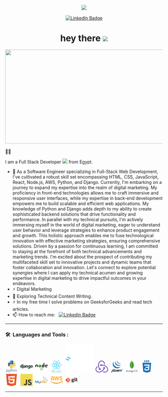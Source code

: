 <p align="center"><img src="https://media.giphy.com/media/M9gbBd9nbDrOTu1Mqx/giphy.gif" width="100"/></p>
<p align="center">
<a href="https://www.linkedin.com/in/mahmoud-a-879003200"><img src="https://img.shields.io/badge/LinkedIn-blue?style=for-the-badge&logo=linkedin&logoColor=white" alt="LinkedIn Badge"></a>
</p>


<h1 align="center">hey there <img src="https://media.giphy.com/media/hvRJCLFzcasrR4ia7z/giphy.gif" width="40"></h1>

<p align="center"><img src="https://media.giphy.com/media/dWesBcTLavkZuG35MI/giphy.gif" width="600" height="300"  /></p>

👨‍🚀

I am a Full Stack Developer <img src="https://media.giphy.com/media/WUlplcMpOCEmTGBtBW/giphy.gif" width="30"> from Egypt.

- 🔭 As a Software Engineer specializing in Full-Stack Web Development, I've cultivated a robust skill set encompassing HTML, CSS, JavaScript, React, Node.js, AWS, Python, and Django. 
      Currently, I'm embarking on a journey to expand my expertise into the realm of digital marketing.
      My proficiency in front-end technologies allows me to craft immersive and responsive user interfaces, while my expertise in back-end development empowers me to build scalable and efficient web applications. 
      My knowledge of Python and Django adds depth to my ability to create sophisticated backend solutions that drive functionality and performance.
      In parallel with my technical pursuits, I'm actively immersing myself in the world of digital marketing, eager to understand user behavior and leverage strategies to enhance product engagement and growth. 
      This holistic approach enables me to fuse technological innovation with effective marketing strategies, ensuring comprehensive solutions.
      Driven by a passion for continuous learning, I am committed to staying at the forefront of both technical advancements and marketing trends. I'm excited about the prospect of contributing my multifaceted skill set        to innovative projects and dynamic teams that foster collaboration and innovation.
      Let's connect to explore potential synergies where I can apply my technical acumen and growing expertise in digital marketing to drive impactful outcomes in your endeavors.
- ⚡ Digital Marketing
- 🌱 Exploring Technical Content Writing.
- ⚡ In my free time I solve problems on GeeksforGeeks and read tech articles.
- 📫 How to reach me: &nbsp; [![Linkedin Badge](https://img.shields.io/badge/-Mahmoud-blue?style=flat&logo=Linkedin&logoColor=white)](https://www.linkedin.com/in/mahmoud-a-879003200)

---

### 🛠 &nbsp;Languages and Tools :

<p>
<img src="https://github.com/devicons/devicon/blob/master/icons/python/python-original-wordmark.svg" title="Python" alt="Python" width="40" height="40"/>&nbsp;
<img src="https://github.com/devicons/devicon/blob/master/icons/django/django-plain-wordmark.svg" title="Django" alt="Django" width="40" height="40"/>&nbsp;
<img src="https://github.com/devicons/devicon/blob/master/icons/nodejs/nodejs-original-wordmark.svg" title="NodeJS" alt="NodeJS" width="40" height="40"/>&nbsp;
<img src="https://github.com/devicons/devicon/blob/master/icons/react/react-original-wordmark.svg" title="React" alt="React" width="40" height="40"/>&nbsp;
<img src="https://github.com/devicons/devicon/blob/master/icons/tailwindcss/tailwindcss-original-wordmark.svg" title="Tailwindcss" alt="Tailwindcss" width="90" height="90"/>&nbsp;
<img src="https://github.com/devicons/devicon/blob/master/icons/redux/redux-original.svg" title="Redux" alt="Redux " width="40" height="40"/>&nbsp;
<img src="https://github.com/devicons/devicon/blob/master/icons/jquery/jquery-original-wordmark.svg" title="jQuery" alt="jQuery " width="40" height="40"/>&nbsp;
<img src="https://github.com/devicons/devicon/blob/master/icons/mongodb/mongodb-original-wordmark.svg" title="MongoDB" alt="MongoDB " width="40" height="40"/>&nbsp;
<img src="https://github.com/devicons/devicon/blob/master/icons/css3/css3-plain-wordmark.svg"  title="CSS3" alt="CSS" width="40" height="40"/>&nbsp;
<img src="https://github.com/devicons/devicon/blob/master/icons/html5/html5-original.svg" title="HTML5" alt="HTML" width="40" height="40"/>&nbsp;
<img src="https://github.com/devicons/devicon/blob/master/icons/javascript/javascript-original.svg" title="JavaScript" alt="JavaScript" width="40" height="40"/>&nbsp;
<img src="https://github.com/devicons/devicon/blob/master/icons/mysql/mysql-original-wordmark.svg" title="MySQL"  alt="MySQL" width="40" height="40"/>&nbsp;
<img src="https://github.com/devicons/devicon/blob/master/icons/amazonwebservices/amazonwebservices-plain-wordmark.svg" title="AWS" alt="AWS" width="40" height="40"/>&nbsp;
<img src="https://github.com/devicons/devicon/blob/master/icons/git/git-original-wordmark.svg" title="Git" **alt="Git" width="40" height="40"/>&nbsp;
</p>

---

